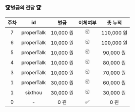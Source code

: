 ### 🏆벌금의 전당 🏆

| 주차 | id | 벌금 | 이체여부 | 총 누적 |
|:--:|:---:|:---:|:---:|:----:|
| 7 | properTalk | 10,000 원| ☑️ | 110,000 원|
| 6 | properTalk | 10,000 원| ☑️ | 100,000 원|
| 5 | properTalk | 10,000 원| ☑️ | 90,000 원|
| 4 | properTalk | 10,000 원| ☑️ | 80,000 원|
| 3 | properTalk | 10,000 원| ☑️ | 70,000 원|
| 1 | properTalk | 30,000 원| ☑️ | 60,000 원|
| 1 | sixthou | 30,000 원| ☑️ | 30,000 원|
| 0 | - | 0 원| ✅ | 0 원|
